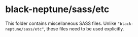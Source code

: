 # black-neptune/sass/etc

This folder contains miscellaneous SASS files. Unlike `"black-neptune/sass/etc"`, these files
need to be used explicitly.
